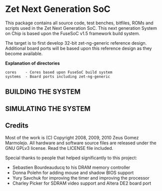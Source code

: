 Zet Next Generation SoC
=======================

This package contains all source code, test benches, bitfiles, ROMs and scripts used in the Zet Next Generation SoC. This next generation System on Chip is based upon the FuseSoC v1.5 framework build system.

The target is to first develop 32-bit zet-ng-generic reference design. Additional board ports will be based upon this reference design as they become available.

**Explanation of directories**

    cores    - Cores based upon FuseSoC build system
    systems  - Board ports including zet-ng-generic

BUILDING THE SYSTEM
-------------------

SIMULATING THE SYSTEM
---------------------

Credits
-------
  Most of the work is (C) Copyright 2008, 2009, 2010 Zeus Gomez Marmolejo. All hardware and software source files are released under the GNU GPLv3 license. Read the LICENSE file included.

  Special thanks to people that helped significantly to this project:
   - Sebastien Bourdeauducq to his DRAM memory controller
   - Donna Polehn for adding mouse and shadow BIOS support
   - Yury Savchuk for improving the timer and improving the processor
   - Charley Picker for SDRAM video support and Altera DE2 board port
